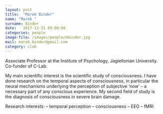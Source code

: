 ```yaml
---
layout: post
title:  "Marek Binder"
name: "Marek "
surname: Binder
date:   2017-12-31 09:00:00
categories: people
image-file: /images/people/mbinder.jpg
mail: marek.binder@gmail.com
category: clab
---
```


Associate Professor at the Institute of Psychology, Jagiellonian University. Co-funder of C-Lab.

My main scientific interest is the scientific study of consciousness. I have done research on the temporal aspects of consciousness, in particular the neural mechanisms underlying the perception of subjective ‘now’ – a necessary part of any conscious experience. My second field of study is the diagnosis of consciousness in severe brain damage.

Research interests:
– temporal perception
– consciousness
– EEG
– fMRI
